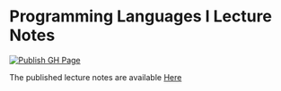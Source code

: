 # Programming Languages I Lecture Notes
[![Publish GH Page](https://github.com/ps-tuebingen-courses/pl1-lecture-nodes/actions/workflows/publish.yml/badge.svg)](https://github.com/ps-tuebingen-courses/pl1-lecture-nodes/actions/workflows/publish.yml)

The published lecture notes are available [Here](http://ps-tuebingen-courses.github.io/pl1-lecture-nodes/)